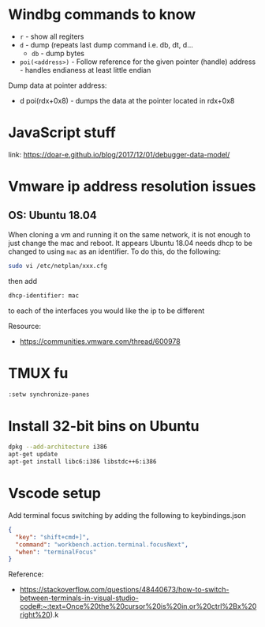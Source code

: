 # Windbg commands to know

* `r` - show all regiters
* `d` - dump (repeats last dump command i.e. db, dt, d...
  * `db` - dump bytes
* `poi(<address>)` -	Follow reference for the given pointer (handle) address - handles endianess at least little endian

Dump data at pointer address:
* d poi(rdx+0x8) - dumps the data at the pointer located in rdx+0x8

# JavaScript stuff

link: https://doar-e.github.io/blog/2017/12/01/debugger-data-model/


# Vmware ip address resolution issues

## OS: Ubuntu 18.04

When cloning a vm and running it on the same network, it is not enough to just change the mac and reboot. It appears Ubuntu 18.04 needs dhcp to be changed to using `mac` as an identifier. To do this, do the following:

```bash
sudo vi /etc/netplan/xxx.cfg
```

then add 

```bash
dhcp-identifier: mac
```

to each of the interfaces you would like the ip to be different

Resource:
- https://communities.vmware.com/thread/600978

# TMUX fu

```bash
:setw synchronize-panes           
```

# Install 32-bit bins on Ubuntu

```bash
dpkg --add-architecture i386
apt-get update
apt-get install libc6:i386 libstdc++6:i386
```
# Vscode setup 

Add terminal focus switching by adding the following to keybindings.json

```json
{
  "key": "shift+cmd+]",
  "command": "workbench.action.terminal.focusNext",
  "when": "terminalFocus"
}
```

Reference:
- https://stackoverflow.com/questions/48440673/how-to-switch-between-terminals-in-visual-studio-code#:~:text=Once%20the%20cursor%20is%20in,or%20ctrl%2Bx%20right%20).k
